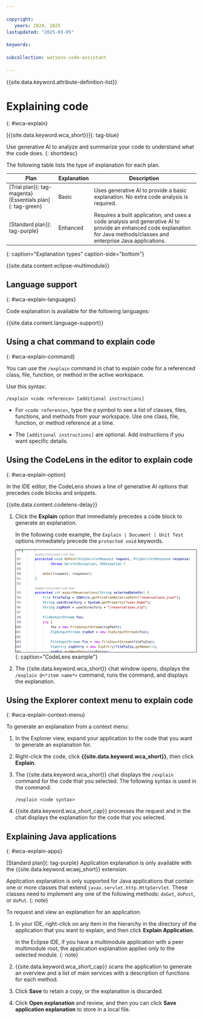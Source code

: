 ```yaml
---

copyright:
   years: 2024, 2025
lastupdated: "2025-03-05"

keywords:

subcollection: watsonx-code-assistant

---
```


{{site.data.keyword.attribute-definition-list}}

# Explaining code
{: #wca-explain}

[{{site.data.keyword.wca_short}}]{: tag-blue}

Use generative AI to analyze and summarize your code to understand what the code does.
{: shortdesc}

The following table lists the type of explanation for each plan.

| Plan | Explanation | Description |
| --- | --- | --- |
| [Trial plan]{: tag-magenta} [Essentials plan]{: tag-green} | Basic | Uses generative AI to provide a basic explanation. No extra code analysis is required. |
| [Standard plan]{: tag-purple} | Enhanced | Requires a built application, and uses a code analysis and generative AI to provide an enhanced code explanation for Java methods/classes and enterprise Java applications. |
{: caption="Explanation types" caption-side="bottom"}

{{site.data.content.eclipse-multimodule}}

## Language support 
{: #wca-explain-languages} 

Code explanation is available for the following languages:

{{site.data.content.language-support}}

## Using a chat command to explain code
{: #wca-explain-command}

You can use the `/explain` command in chat to explain code for a referenced class, file, function, or method in the active workspace.

Use this syntax:

`/explain <code reference> [additional instructions]`

- For `<code reference>`, type the `@` symbol to see a list of classes, files, functions, and methods from your workspace. Use one class, file, function, or method reference at a time.

- The `[additional instructions]` are optional. Add instructions if you want specific details.

## Using the CodeLens in the editor to explain code
{: #wca-explain-option}

In the IDE editor, the CodeLens shows a line of generative AI options that precedes code blocks and snippets.  

{{site.data.content.codelens-delay}}

1. Click the **Explain** option that immediately precedes a code block to generate an explanation.

   In the following code example, the `Explain | Document | Unit Test` options immediately precede the `protected void` keywords.

   ![CodeLens example](images/codelens.png){: caption="CodeLens example"}

1. The {{site.data.keyword.wca_short}} chat window opens, displays the `/explain @<*item name*>` command, runs the command, and displays the explanation. 

## Using the Explorer context menu to explain code
{: #wca-explain-context-menu}

To generate an explanation from a context menu:

1. In the Explorer view, expand your application to the code that you want to generate an explanation for.

1. Right-click the code, click **{{site.data.keyword.wca_short}}**, then click **Explain**.

1. The {{site.data.keyword.wca_short}} chat displays the `/explain` command for the code that you selected. The following syntax is used in the command:

   `/explain <code syntax>`

1. {{site.data.keyword.wca_short_cap}} processes the request and in the chat displays the explanation for the code that you selected. 



## Explaining Java applications
{: #wca-explain-apps}

[Standard plan]{: tag-purple} Application explanation is only available with the {{site.data.keyword.wcaej_short}} extension. 

Application explanation is only supported for Java applications that contain one or more classes that extend `javax.servlet.http.HttpServlet`. These classes need to implement any one of the following methods: `doGet`, `doPost`, or `doPut`.
{: note}

To request and view an explanation for an application:

1. In your IDE, right-click on any item in the hierarchy in the directory of the application that you want to explain, and then click **Explain Application**.

   In the Eclipse IDE, if you have a multimodule application with a peer multimodule root, the application explanation applies only to the selected module.
   {: note}

1. {{site.data.keyword.wca_short_cap}} scans the application to generate an overview and a list of main services with a description of functions for each method.
1. Click **Save** to retain a copy, or the explanation is discarded.
1. Click **Open explanation** and review, and then you can click **Save application explanation** to store in a local file.
